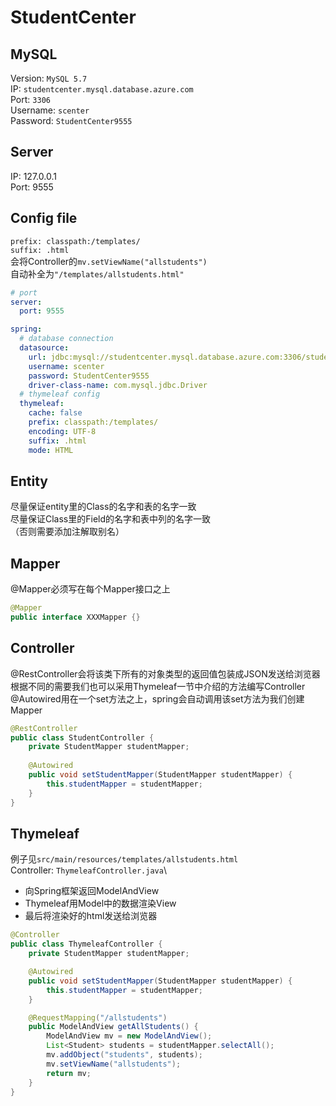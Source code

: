 # StudentCenter
## MySQL
Version: `MySQL 5.7`\
IP: `studentcenter.mysql.database.azure.com`\
Port: `3306`\
Username: `scenter`\
Password: `StudentCenter9555`

## Server
IP: 127.0.0.1\
Port: 9555

## Config file
`prefix: classpath:/templates/`\
`suffix: .html`\
会将Controller的`mv.setViewName("allstudents")`\
自动补全为`"/templates/allstudents.html"`
```yaml
# port
server:
  port: 9555

spring:
  # database connection
  datasource:
    url: jdbc:mysql://studentcenter.mysql.database.azure.com:3306/studentcenter
    username: scenter
    password: StudentCenter9555
    driver-class-name: com.mysql.jdbc.Driver
  # thymeleaf config
  thymeleaf:
    cache: false
    prefix: classpath:/templates/
    encoding: UTF-8
    suffix: .html
    mode: HTML
```

## Entity
尽量保证entity里的Class的名字和表的名字一致\
尽量保证Class里的Field的名字和表中列的名字一致\
（否则需要添加注解取别名）

## Mapper
@Mapper必须写在每个Mapper接口之上
```java
@Mapper
public interface XXXMapper {}
```

## Controller
@RestController会将该类下所有的对象类型的返回值包装成JSON发送给浏览器\
根据不同的需要我们也可以采用Thymeleaf一节中介绍的方法编写Controller\
@Autowired用在一个set方法之上，spring会自动调用该set方法为我们创建Mapper
```java
@RestController
public class StudentController {
    private StudentMapper studentMapper;
    
    @Autowired
    public void setStudentMapper(StudentMapper studentMapper) {
        this.studentMapper = studentMapper;
    }
}
```

## Thymeleaf
例子见`src/main/resources/templates/allstudents.html`\
Controller: `ThymeleafController.java`\
- 向Spring框架返回ModelAndView
- Thymeleaf用Model中的数据渲染View
- 最后将渲染好的html发送给浏览器
```java
@Controller
public class ThymeleafController {
    private StudentMapper studentMapper;

    @Autowired
    public void setStudentMapper(StudentMapper studentMapper) {
        this.studentMapper = studentMapper;
    }

    @RequestMapping("/allstudents")
    public ModelAndView getAllStudents() {
        ModelAndView mv = new ModelAndView();
        List<Student> students = studentMapper.selectAll();
        mv.addObject("students", students);
        mv.setViewName("allstudents");
        return mv;
    }
}
```

